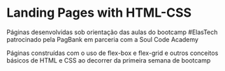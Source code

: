 # Landing Pages with HTML-CSS
Páginas desenvolvidas sob orientação das aulas do bootcamp #ElasTech patrocinado pela PagBank em parceria com a Soul Code Academy

Páginas construídas com o uso de flex-box e flex-grid e outros conceitos básicos de HTML e CSS ao decorrer da primeira semana de bootcamp

